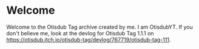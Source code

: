 # Welcome
Welcome to the Otisdub Tag archive created by me. I am OtisdubYT. If you don't believe me, look at the devlog for Otisdub Tag 1.1.1 on https://otisdub.itch.io/otisdub-tag/devlog/767719/otisdub-tag-111.
